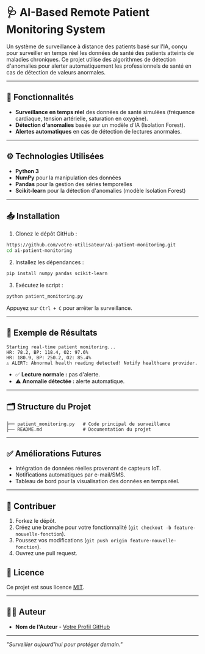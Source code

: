# 🩺 AI-Based Remote Patient Monitoring System

Un système de surveillance à distance des patients basé sur l'IA, conçu pour surveiller en temps réel les données de santé des patients atteints de maladies chroniques. Ce projet utilise des algorithmes de détection d'anomalies pour alerter automatiquement les professionnels de santé en cas de détection de valeurs anormales.

---

## 🚀 Fonctionnalités
- **Surveillance en temps réel** des données de santé simulées (fréquence cardiaque, tension artérielle, saturation en oxygène).
- **Détection d'anomalies** basée sur un modèle d'IA (Isolation Forest).
- **Alertes automatiques** en cas de détection de lectures anormales.

---

## ⚙️ Technologies Utilisées
- **Python 3**
- **NumPy** pour la manipulation des données
- **Pandas** pour la gestion des séries temporelles
- **Scikit-learn** pour la détection d'anomalies (modèle Isolation Forest)

---

## 📥 Installation

1. Clonez le dépôt GitHub :
```bash
https://github.com/votre-utilisateur/ai-patient-monitoring.git
cd ai-patient-monitoring
```

2. Installez les dépendances :
```bash
pip install numpy pandas scikit-learn
```

3. Exécutez le script :
```bash
python patient_monitoring.py
```

Appuyez sur `Ctrl + C` pour arrêter la surveillance.

---

## 🧪 Exemple de Résultats
```plaintext
Starting real-time patient monitoring...
HR: 78.2, BP: 118.4, O2: 97.6%
HR: 180.9, BP: 250.2, O2: 85.4%
⚠️ ALERT: Abnormal health reading detected! Notify healthcare provider.
```

- ✅ **Lecture normale :** pas d'alerte.
- ⚠️ **Anomalie détectée :** alerte automatique.

---

## 🗂️ Structure du Projet
```
├── patient_monitoring.py   # Code principal de surveillance
├── README.md               # Documentation du projet
```

---

## ✅ Améliorations Futures
- Intégration de données réelles provenant de capteurs IoT.
- Notifications automatiques par e-mail/SMS.
- Tableau de bord pour la visualisation des données en temps réel.

---

## 🤝 Contribuer
1. Forkez le dépôt.
2. Créez une branche pour votre fonctionnalité (`git checkout -b feature-nouvelle-fonction`).
3. Poussez vos modifications (`git push origin feature-nouvelle-fonction`).
4. Ouvrez une pull request.


## 📜 Licence
Ce projet est sous licence [MIT](LICENSE).

---

## 👨‍💻 Auteur
- **Nom de l'Auteur** - [Votre Profil GitHub](https://github.com/votre-utilisateur)


---

*"Surveiller aujourd'hui pour protéger demain."*

